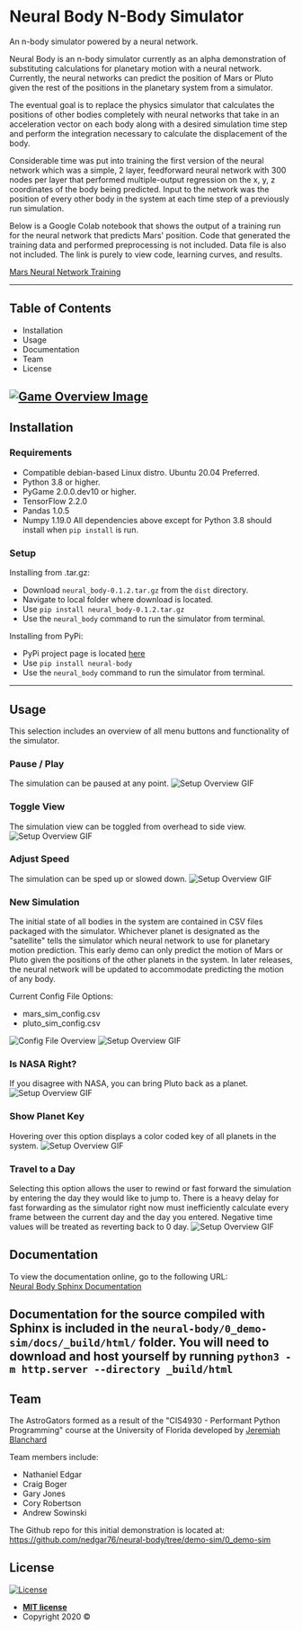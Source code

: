 # Neural Body N-Body Simulator

An n-body simulator powered by a neural network.

Neural Body is an n-body simulator currently as an alpha demonstration of substituting 
calculations for planetary motion with a neural network.  Currently, the neural 
networks can predict the position of Mars or Pluto given the rest of the positions
in the planetary system from a simulator.

The eventual goal is to replace the physics simulator that calculates the positions
of other bodies  completely with neural networks that take in an acceleration 
vector on each body along with a desired simulation time step and perform the 
integration necessary to calculate the displacement of the body.

Considerable time was put into training the first version of the neural network 
which was a simple, 2 layer, feedforward neural network with 300 nodes per layer
that performed multiple-output regression on the x, y, z coordinates of the body
being predicted.  Input to the network was the position of every other body in the 
system at each time step of a previously run simulation.

Below is a Google Colab notebook that shows the output of a training run for the 
neural network that predicts Mars' position.  Code that generated the training 
data and performed preprocessing is not included.  Data file is also not included.
The link is purely to view code, learning curves, and results.

<a href="https://colab.research.google.com/drive/19-pUEmro6ajxLlUAPunM66i42gAaqrPz?usp=sharing" target="_blank"> Mars Neural Network Training </a>
<br>

---
## Table of Contents
- Installation
- Usage
- Documentation
- Team
- License

[![Game Overview Image](https://raw.githubusercontent.com/nedgar76/neural-body/demo-sim/0_demo-sim/readme_resources/overview_screenshot.png?token=ALC2NMM5G56RZFD237TQX32677FSA)]()
---
## Installation
### Requirements
- Compatible debian-based Linux distro.  Ubuntu 20.04 Preferred.
- Python 3.8 or higher.
- PyGame 2.0.0.dev10 or higher.
- TensorFlow 2.2.0
- Pandas 1.0.5
- Numpy 1.19.0
All dependencies above except for Python 3.8 should install when `pip install` is run.

### Setup

Installing from .tar.gz:
- Download `neural_body-0.1.2.tar.gz` from the `dist` directory.
- Navigate to local folder where download is located.
- Use `pip install neural_body-0.1.2.tar.gz`
- Use the `neural_body` command to run the simulator from terminal.

Installing from PyPi:
- PyPi project page is located <a href="https://pypi.org/project/neural-body/" target="_blank"> here </a>
- Use `pip install neural-body`
- Use the `neural_body` command to run the simulator from terminal.

---
## Usage
This selection includes an overview of all menu buttons and functionality of the simulator.

### Pause / Play
The simulation can be paused at any point.
![Setup Overview GIF](https://github.com/nedgar76/neural-body/blob/demo-sim/0_demo-sim/readme_resources/play_pause.GIF?raw=true)
### Toggle View
The simulation view can be toggled from overhead to side view.
![Setup Overview GIF](https://github.com/nedgar76/neural-body/blob/demo-sim/0_demo-sim/readme_resources/toggle_view.GIF?raw=true)
### Adjust Speed
The simulation can be sped up or slowed down.
![Setup Overview GIF](https://github.com/nedgar76/neural-body/blob/demo-sim/0_demo-sim/readme_resources/adjust_speed.GIF?raw=true)
### New Simulation
The initial state of all bodies in the system are contained in CSV files packaged
with the simulator.  Whichever planet is designated as the "satellite" tells the 
simulator which neural network to use for planetary motion prediction.  This early 
demo can only predict the motion of Mars or Pluto given the positions of the other
planets in the system.  In later releases, the neural network will be updated to 
accommodate predicting the motion of any body.

Current Config File Options:
- mars_sim_config.csv
- pluto_sim_config.csv

![Config File Overview](https://github.com/nedgar76/neural-body/blob/demo-sim/0_demo-sim/readme_resources/config_overview.png?raw=true)
![Setup Overview GIF](https://github.com/nedgar76/neural-body/blob/demo-sim/0_demo-sim/readme_resources/new_simulation.GIF?raw=true)
### Is NASA Right?
If you disagree with NASA, you can bring Pluto back as a planet.  
![Setup Overview GIF](https://github.com/nedgar76/neural-body/blob/demo-sim/0_demo-sim/readme_resources/is_nasa_right.GIF?raw=true)
### Show Planet Key
Hovering over this option displays a color coded key of all planets in the system.
![Setup Overview GIF](https://github.com/nedgar76/neural-body/blob/demo-sim/0_demo-sim/readme_resources/show_planet_key.GIF?raw=true)
### Travel to a Day
Selecting this option allows the user to rewind or fast forward the simulation by 
entering the day they would like to jump to.  There is a heavy delay for fast forwarding
as the simulator right now must inefficiently calculate every frame between the current
day and the day you entered.  Negative time values will be treated as reverting 
back to 0 day.
![Setup Overview GIF](https://github.com/nedgar76/neural-body/blob/demo-sim/0_demo-sim/readme_resources/travel_to_a_day.GIF?raw=true)


## Documentation
To view the documentation online, go to the following URL: \
<a href="https://nedgar76.github.io/neural-body/" target="_blank"> Neural Body Sphinx Documentation </a>

Documentation for the source compiled with Sphinx is included in the `neural-body/0_demo-sim/docs/_build/html/`
folder.  You will need to download and host yourself by running `python3 -m http.server --directory _build/html`
---
## Team
The AstroGators formed as a result of the "CIS4930 - Performant Python Programming" 
course at the University of Florida developed by 
<a href="https://www.eng.ufl.edu/eed/faculty-staff/jeremiah-blanchard/" target="_blank"> Jeremiah Blanchard </a>

Team members include:
- Nathaniel Edgar
- Craig Boger
- Gary Jones
- Cory Robertson
- Andrew Sowinski
 
The Github repo for this initial demonstration is located at: 
<a href="https://github.com/nedgar76/neural-body/tree/demo-sim/0_demo-sim" target="_blank"> https://github.com/nedgar76/neural-body/tree/demo-sim/0_demo-sim </a>

## License

[![License](http://img.shields.io/:license-mit-blue.svg?style=flat-square)](http://badges.mit-license.org)

- **[MIT license](http://opensource.org/licenses/mit-license.php)**
- Copyright 2020 ©